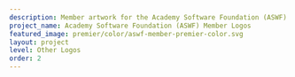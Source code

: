 ```yaml
---
description: Member artwork for the Academy Software Foundation (ASWF)
project_name: Academy Software Foundation (ASWF) Member Logos
featured_image: premier/color/aswf-member-premier-color.svg 
layout: project
level: Other Logos
order: 2 
---
```

